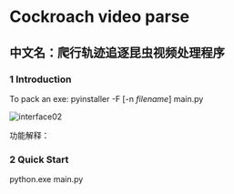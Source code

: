 # Cockroach video parse



## 中文名：爬行轨迹追逐昆虫视频处理程序



### 1 Introduction

To pack an exe: pyinstaller -F [-n *filename*] main.py

![interface02](D:\Github\Cockroach-video-parse\src\img\interface02.jpg)

功能解释：





### 2 Quick Start

python.exe main.py



